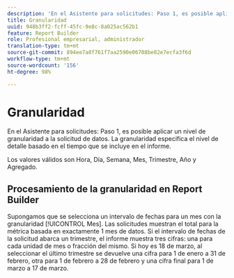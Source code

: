 ```yaml
---
description: 'En el Asistente para solicitudes: Paso 1, es posible aplicar un nivel de granularidad a la solicitud de datos. La granularidad especifica el nivel de detalle basado en el tiempo que se incluye en el informe.'
title: Granularidad
uuid: 948b3ff2-fcff-45fc-9e8c-8a025ac562b1
feature: Report Builder
role: Profesional empresarial, administrador
translation-type: tm+mt
source-git-commit: 894ee7a8f761f7aa2590e06708be82e7ecfa3f6d
workflow-type: tm+mt
source-wordcount: '156'
ht-degree: 98%

---
```



# Granularidad

En el Asistente para solicitudes: Paso 1, es posible aplicar un nivel de granularidad a la solicitud de datos. La granularidad especifica el nivel de detalle basado en el tiempo que se incluye en el informe.

Los valores válidos son Hora, Día, Semana, Mes, Trimestre, Año y Agregado.

## Procesamiento de la granularidad en Report Builder

Supongamos que se selecciona un intervalo de fechas para un mes con la granularidad [!UICONTROL Mes]. Las solicitudes muestran el total para la métrica basada en exactamente 1 mes de datos. Si el intervalo de fechas de la solicitud abarca un trimestre, el informe muestra tres cifras: una para cada unidad de mes o fracción del mismo. Si hoy es 18 de marzo, al seleccionar el último trimestre se devuelve una cifra para 1 de enero a 31 de febrero, otra para 1 de febrero a 28 de febrero y una cifra final para 1 de marzo a 17 de marzo.
